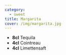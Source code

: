 ```yaml
---
category:
  - sweet
title: Margarita
cover: /img/margarita.jpg
---
```

* **8cl** Tequila
* **4cl** Cointreau
* **4cl** Limettensaft